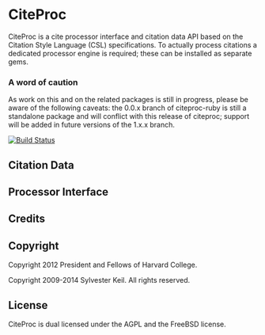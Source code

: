 CiteProc
========
CiteProc is a cite processor interface and citation data API based on the
Citation Style Language (CSL) specifications. To actually process citations
a dedicated processor engine is required; these can be installed as separate
gems.

### A word of caution
As work on this and on the related packages is still in progress, please
be aware of the following caveats: the 0.0.x branch of citeproc-ruby is still
a standalone package and will conflict with this release of citeproc; support
will be added in future versions of the 1.x.x branch.

[![Build Status](https://secure.travis-ci.org/berkmancenter/citeproc.png)](http://travis-ci.org/berkmancenter/citeproc)


Citation Data
-------------

Processor Interface
-------------------

Credits
-------


Copyright
---------
Copyright 2012 President and Fellows of Harvard College.

Copyright 2009-2014 Sylvester Keil. All rights reserved.

License
-------
CiteProc is dual licensed under the AGPL and the FreeBSD license.
